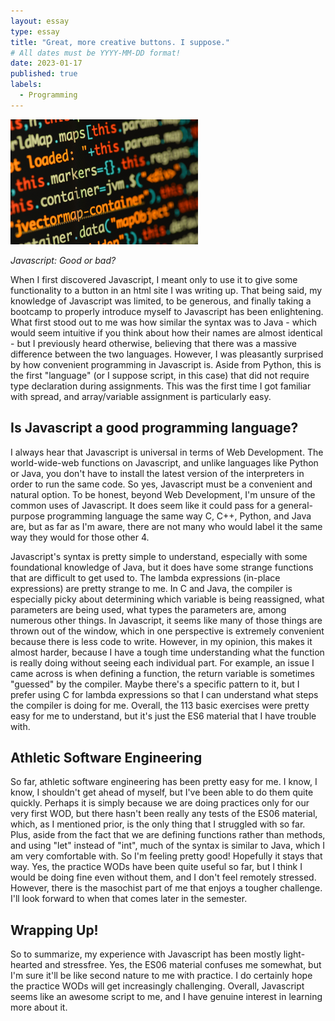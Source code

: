 ```yaml
---
layout: essay
type: essay
title: "Great, more creative buttons. I suppose."
# All dates must be YYYY-MM-DD format!
date: 2023-01-17
published: true
labels:
  - Programming
---
```


<img width="300px" class="rounded float-start pe-4" src="../img/js.jpg">

*Javascript: Good or bad?*

When I first discovered Javascript, I meant only to use it to give some functionality to a button in an html site I was writing up. That being said, my knowledge of Javascript was limited, to be generous, and finally taking a bootcamp to properly introduce myself to Javascript has been enlightening. What first stood out to me was how similar the syntax was to Java - which would seem intuitive if you think about how their names are almost identical - but I previously heard otherwise, believing that there was a massive difference between the two languages. However, I was pleasantly surprised by how convenient programming in Javascript is. Aside from Python, this is the first "language" (or I suppose script, in this case) that did not require type declaration during assignments. This was the first time I got familiar with spread, and array/variable assignment is particularly easy.

## Is Javascript a good programming language? 

I always hear that Javascript is universal in terms of Web Development. The world-wide-web functions on Javascript, and unlike languages like Python or Java, you don't have to install the latest version of the interpreters in order to run the same code. So yes, Javascript must be a convenient and natural option. To be honest, beyond Web Development, I'm unsure of the common uses of Javascript. It does seem like it could pass for a general-purpose programming language the same way C, C++, Python, and Java are, but as far as I'm aware, there are not many who would label it the same way they would for those other 4.

Javascript's syntax is pretty simple to understand, especially with some foundational knowledge of Java, but it does have some strange functions that are difficult to get used to. The lambda expressions (in-place expressions) are pretty strange to me. In C and Java, the compiler is especially picky about determining which variable is being reassigned, what parameters are being used, what types the parameters are, among numerous other things. In Javascript, it seems like many of those things are thrown out of the window, which in one perspective is extremely convenient because there is less code to write. However, in my opinion, this makes it almost harder, because I have a tough time understanding what the function is really doing without seeing each individual part. For example, an issue I came across is when defining a function, the return variable is sometimes "guessed" by the compiler. Maybe there's a specific pattern to it, but I prefer using C for lambda expressions so that I can understand what steps the compiler is doing for me. Overall, the 113 basic exercises were pretty easy for me to understand, but it's just the ES6 material that I have trouble with.

## Athletic Software Engineering

So far, athletic software engineering has been pretty easy for me. I know, I know, I shouldn't get ahead of myself, but I've been able to do them quite quickly. Perhaps it is simply because we are doing practices only for our very first WOD, but there hasn't been really any tests of the ES06 material, which, as I mentioned prior, is the only thing that I struggled with so far. Plus, aside from the fact that we are defining functions rather than methods, and using "let" instead of "int", much of the syntax is similar to Java, which I am very comfortable with. So I'm feeling pretty good! Hopefully it stays that way. Yes, the practice WODs have been quite useful so far, but I think I would be doing fine even without them, and I don't feel remotely stressed. However, there is the masochist part of me that enjoys a tougher challenge. I'll look forward to when that comes later in the semester.

## Wrapping Up!

So to summarize, my experience with Javascript has been mostly light-hearted and stressfree. Yes, the ES06 material confuses me somewhat, but I'm sure it'll be like second nature to me with practice. I do certainly hope the practice WODs will get increasingly challenging. Overall, Javascript seems like an awesome script to me, and I have genuine interest in learning more about it.

